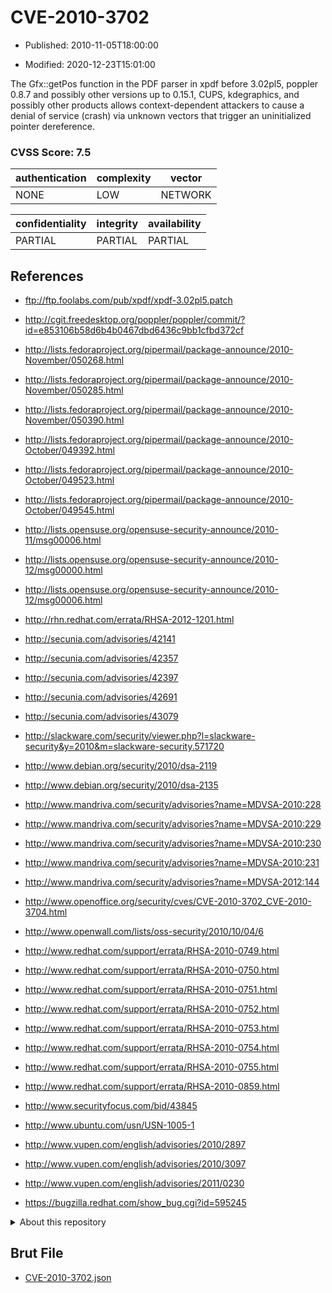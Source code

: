 # CVE-2010-3702

- Published: 2010-11-05T18:00:00

- Modified: 2020-12-23T15:01:00

The Gfx::getPos function in the PDF parser in xpdf before 3.02pl5, poppler 0.8.7 and possibly other versions up to 0.15.1, CUPS, kdegraphics, and possibly other products allows context-dependent attackers to cause a denial of service (crash) via unknown vectors that trigger an uninitialized pointer dereference.

### CVSS Score: **7.5**

| authentication | complexity | vector |
| --- | --- | --- |
| NONE | LOW | NETWORK |

| confidentiality | integrity | availability |
| --- | --- | --- |
| PARTIAL | PARTIAL | PARTIAL |

## References

* ftp://ftp.foolabs.com/pub/xpdf/xpdf-3.02pl5.patch

* http://cgit.freedesktop.org/poppler/poppler/commit/?id=e853106b58d6b4b0467dbd6436c9bb1cfbd372cf

* http://lists.fedoraproject.org/pipermail/package-announce/2010-November/050268.html

* http://lists.fedoraproject.org/pipermail/package-announce/2010-November/050285.html

* http://lists.fedoraproject.org/pipermail/package-announce/2010-November/050390.html

* http://lists.fedoraproject.org/pipermail/package-announce/2010-October/049392.html

* http://lists.fedoraproject.org/pipermail/package-announce/2010-October/049523.html

* http://lists.fedoraproject.org/pipermail/package-announce/2010-October/049545.html

* http://lists.opensuse.org/opensuse-security-announce/2010-11/msg00006.html

* http://lists.opensuse.org/opensuse-security-announce/2010-12/msg00000.html

* http://lists.opensuse.org/opensuse-security-announce/2010-12/msg00006.html

* http://rhn.redhat.com/errata/RHSA-2012-1201.html

* http://secunia.com/advisories/42141

* http://secunia.com/advisories/42357

* http://secunia.com/advisories/42397

* http://secunia.com/advisories/42691

* http://secunia.com/advisories/43079

* http://slackware.com/security/viewer.php?l=slackware-security&y=2010&m=slackware-security.571720

* http://www.debian.org/security/2010/dsa-2119

* http://www.debian.org/security/2010/dsa-2135

* http://www.mandriva.com/security/advisories?name=MDVSA-2010:228

* http://www.mandriva.com/security/advisories?name=MDVSA-2010:229

* http://www.mandriva.com/security/advisories?name=MDVSA-2010:230

* http://www.mandriva.com/security/advisories?name=MDVSA-2010:231

* http://www.mandriva.com/security/advisories?name=MDVSA-2012:144

* http://www.openoffice.org/security/cves/CVE-2010-3702_CVE-2010-3704.html

* http://www.openwall.com/lists/oss-security/2010/10/04/6

* http://www.redhat.com/support/errata/RHSA-2010-0749.html

* http://www.redhat.com/support/errata/RHSA-2010-0750.html

* http://www.redhat.com/support/errata/RHSA-2010-0751.html

* http://www.redhat.com/support/errata/RHSA-2010-0752.html

* http://www.redhat.com/support/errata/RHSA-2010-0753.html

* http://www.redhat.com/support/errata/RHSA-2010-0754.html

* http://www.redhat.com/support/errata/RHSA-2010-0755.html

* http://www.redhat.com/support/errata/RHSA-2010-0859.html

* http://www.securityfocus.com/bid/43845

* http://www.ubuntu.com/usn/USN-1005-1

* http://www.vupen.com/english/advisories/2010/2897

* http://www.vupen.com/english/advisories/2010/3097

* http://www.vupen.com/english/advisories/2011/0230

* https://bugzilla.redhat.com/show_bug.cgi?id=595245

<details>
<summary>About this repository</summary> 

  This repository is part of the project [Live Hack CVE](https://github.com/Live-Hack-CVE). Main website can be found [www.live-hack.org](https://www.live-hack.org) 
  
  Made by [Sn0wAlice](https://github.com/Sn0wAlice) for the people that care about security and need to have a feed of the latest CVEs. Hope you enjoy it, don't forget to star the repo and follow me on [Twitter](https://twitter.com/Sn0wAlice) and [Github](https://github.com/Sn0wAlice). And that is my [personnal website](https://www.alice-snow.me/)

  - [Home Page](https://github.com/Live-Hack-CVE)
  - [Framework](https://github.com/Live-Hack-CVE/cve-framework)
  - [CVE database](https://github.com/Live-Hack-CVE/full_database)
  - [Changelog](https://github.com/Live-Hack-CVE/Changelog)
</details>

## Brut File

* [CVE-2010-3702.json](https://raw.githubusercontent.com/Live-Hack-CVE/full_database/main/cves/2010/CVE-2010-3702.json)


